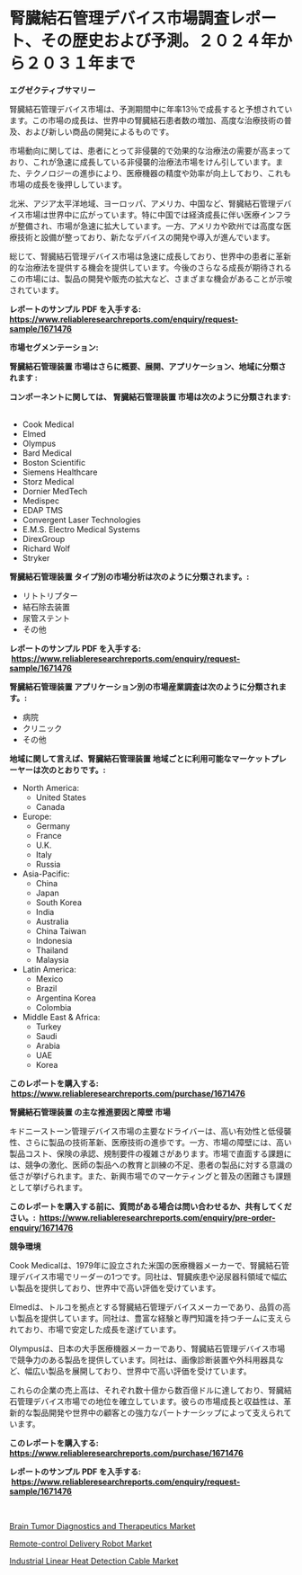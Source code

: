 <p><h1>腎臓結石管理デバイス市場調査レポート、その歴史および予測。２０２４年から２０３１年まで</h1></p><p><strong>エグゼクティブサマリー</strong></p>
<p><p>腎臓結石管理デバイス市場は、予測期間中に年率13％で成長すると予想されています。この市場の成長は、世界中の腎臓結石患者数の増加、高度な治療技術の普及、および新しい商品の開発によるものです。</p><p>市場動向に関しては、患者にとって非侵襲的で効果的な治療法の需要が高まっており、これが急速に成長している非侵襲的治療法市場をけん引しています。また、テクノロジーの進歩により、医療機器の精度や効率が向上しており、これも市場の成長を後押ししています。</p><p>北米、アジア太平洋地域、ヨーロッパ、アメリカ、中国など、腎臓結石管理デバイス市場は世界中に広がっています。特に中国では経済成長に伴い医療インフラが整備され、市場が急速に拡大しています。一方、アメリカや欧州では高度な医療技術と設備が整っており、新たなデバイスの開発や導入が進んでいます。</p><p>総じて、腎臓結石管理デバイス市場は急速に成長しており、世界中の患者に革新的な治療法を提供する機会を提供しています。今後のさらなる成長が期待されるこの市場には、製品の開発や販売の拡大など、さまざまな機会があることが示唆されています。</p></p>
<p><strong>レポートのサンプル PDF を入手する: <a href="https://www.reliableresearchreports.com/enquiry/request-sample/1671476">https://www.reliableresearchreports.com/enquiry/request-sample/1671476</a></strong></p>
<p><strong>市場セグメンテーション:</strong></p>
<p><strong> 腎臓結石管理装置 市場はさらに概要、展開、アプリケーション、地域に分類されます :</strong></p>
<p><strong>コンポーネントに関しては、 腎臓結石管理装置 市場は次のように分類されます: &nbsp;</strong></p>
<p><ul><li>Cook Medical</li><li>Elmed</li><li>Olympus</li><li>Bard Medical</li><li>Boston Scientific</li><li>Siemens Healthcare</li><li>Storz Medical</li><li>Dornier MedTech</li><li>Medispec</li><li>EDAP TMS</li><li>Convergent Laser Technologies</li><li>E.M.S. Electro Medical Systems</li><li>DirexGroup</li><li>Richard Wolf</li><li>Stryker</li></ul></p>
<p><strong> 腎臓結石管理装置 タイプ別の市場分析は次のように分類されます。:</strong></p>
<p><ul><li>リトトリプター</li><li>結石除去装置</li><li>尿管ステント</li><li>その他</li></ul></p>
<p><strong>レポートのサンプル PDF を入手する: &nbsp;<a href="https://www.reliableresearchreports.com/enquiry/request-sample/1671476">https://www.reliableresearchreports.com/enquiry/request-sample/1671476</a></strong></p>
<p><strong> 腎臓結石管理装置 アプリケーション別の市場産業調査は次のように分類されます。:</strong></p>
<p><ul><li>病院</li><li>クリニック</li><li>その他</li></ul></p>
<p><strong>地域に関して言えば、腎臓結石管理装置 地域ごとに利用可能なマーケットプレーヤーは次のとおりです。:</strong></p>
<p><ul>
    <li>
        North America:
        <ul>
            <li>United States</li>
            <li>Canada</li>
        </ul>
    </li>
    <li>
        Europe:
        <ul>
            <li>Germany</li>
            <li>France</li>
            <li>U.K.</li>
            <li>Italy</li>
            <li>Russia</li>
        </ul>
    </li>
    <li>
        Asia-Pacific:
        <ul>
            <li>China</li>
            <li>Japan</li>
            <li>South Korea</li>
            <li>India</li>
            <li>Australia</li>
            <li>China Taiwan</li>
            <li>Indonesia</li>
            <li>Thailand</li>
            <li>Malaysia</li>
        </ul>
    </li>
    <li>
        Latin America:
        <ul>
            <li>Mexico</li>
            <li>Brazil</li>
            <li>Argentina Korea</li>
            <li>Colombia</li>
        </ul>
    </li>
    <li>
        Middle East & Africa:
        <ul>
            <li>Turkey</li>
            <li>Saudi</li>
            <li>Arabia</li>
            <li>UAE</li>
            <li>Korea</li>
        </ul>
    </li>
    </ul></p>
<p><strong>このレポートを購入する: &nbsp;<a href="https://www.reliableresearchreports.com/purchase/1671476">https://www.reliableresearchreports.com/purchase/1671476</a></strong></p>
<p><strong>腎臓結石管理装置 の主な推進要因と障壁 市場</strong></p>
<p><p>キドニーストーン管理デバイス市場の主要なドライバーは、高い有効性と低侵襲性、さらに製品の技術革新、医療技術の進歩です。一方、市場の障壁には、高い製品コスト、保険の承認、規制要件の複雑さがあります。市場で直面する課題には、競争の激化、医師の製品への教育と訓練の不足、患者の製品に対する意識の低さが挙げられます。また、新興市場でのマーケティングと普及の困難さも課題として挙げられます。</p></p>
<p><strong>このレポートを購入する前に、質問がある場合は問い合わせるか、共有してください。:&nbsp; <a href="https://www.reliableresearchreports.com/enquiry/pre-order-enquiry/1671476">https://www.reliableresearchreports.com/enquiry/pre-order-enquiry/1671476</a></strong></p>
<p><strong>競争環境</strong></p>
<p><p>Cook Medicalは、1979年に設立された米国の医療機器メーカーで、腎臓結石管理デバイス市場でリーダーの1つです。同社は、腎臓疾患や泌尿器科領域で幅広い製品を提供しており、世界中で高い評価を受けています。</p><p>Elmedは、トルコを拠点とする腎臓結石管理デバイスメーカーであり、品質の高い製品を提供しています。同社は、豊富な経験と専門知識を持つチームに支えられており、市場で安定した成長を遂げています。</p><p>Olympusは、日本の大手医療機器メーカーであり、腎臓結石管理デバイス市場で競争力のある製品を提供しています。同社は、画像診断装置や外科用器具など、幅広い製品を展開しており、世界中で高い評価を受けています。</p><p>これらの企業の売上高は、それぞれ数十億から数百億ドルに達しており、腎臓結石管理デバイス市場での地位を確立しています。彼らの市場成長と収益性は、革新的な製品開発や世界中の顧客との強力なパートナーシップによって支えられています。</p></p>
<p><strong>このレポートを購入する: &nbsp; <a href="https://www.reliableresearchreports.com/purchase/1671476">https://www.reliableresearchreports.com/purchase/1671476</a></strong></p>
<p><strong>レポートのサンプル PDF を入手する: &nbsp;<a href="https://www.reliableresearchreports.com/enquiry/request-sample/1671476">https://www.reliableresearchreports.com/enquiry/request-sample/1671476</a></strong><strong></strong></p>
<p>&nbsp;</p>
<p><p><a href="https://view.publitas.com/reportprime-1/brain-tumor-diagnostics-and-therapeutics-market-size-growth-outlook-from-2023-to-2030-projecting-at-markets-trends-analysis-by-application-regional-outlook-and-revenue/">Brain Tumor Diagnostics and Therapeutics Market</a></p><p><a href="https://view.publitas.com/reportprime-1/global-remote-control-delivery-robot-market-by-types-applications-and-major-players-with-regional-growth-rate-analysis-and-development-situation-from-2023-to-2030/">Remote-control Delivery Robot Market</a></p><p><a href="https://view.publitas.com/reportprime-1/industrial-linear-heat-detection-cable-market-size-market-share-and-global-market-analysis-report-2023-2030/">Industrial Linear Heat Detection Cable Market</a></p></p>